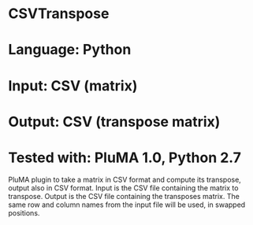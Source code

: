 # CSVTranspose
# Language: Python
# Input: CSV (matrix)
# Output: CSV (transpose matrix)
# Tested with: PluMA 1.0, Python 2.7

PluMA plugin to take a matrix in CSV format and compute its transpose, output also in CSV format.
Input is the CSV file containing the matrix to transpose.
Output is the CSV file containing the transposes matrix.  The same row and column names from the input
file will be used, in swapped positions.
